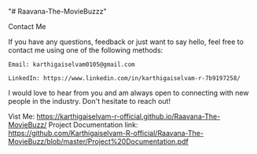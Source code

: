"# Raavana-The-MovieBuzzz" 

Contact Me

If you have any questions, feedback or just want to say hello, feel free to contact me using one of the following methods:

    Email: karthigaiselvam0105@gmail.com
    
    LinkedIn: https://www.linkedin.com/in/karthigaiselvam-r-7b9197258/
    
I would love to hear from you and am always open to connecting with new people in the industry. Don't hesitate to reach out!

Vist Me: https://karthigaiselvam-r-official.github.io/Raavana-The-MovieBuzz/
Project Documentation link: https://github.com/Karthigaiselvam-R-official/Raavana-The-MovieBuzz/blob/master/Project%20Documentation.pdf
